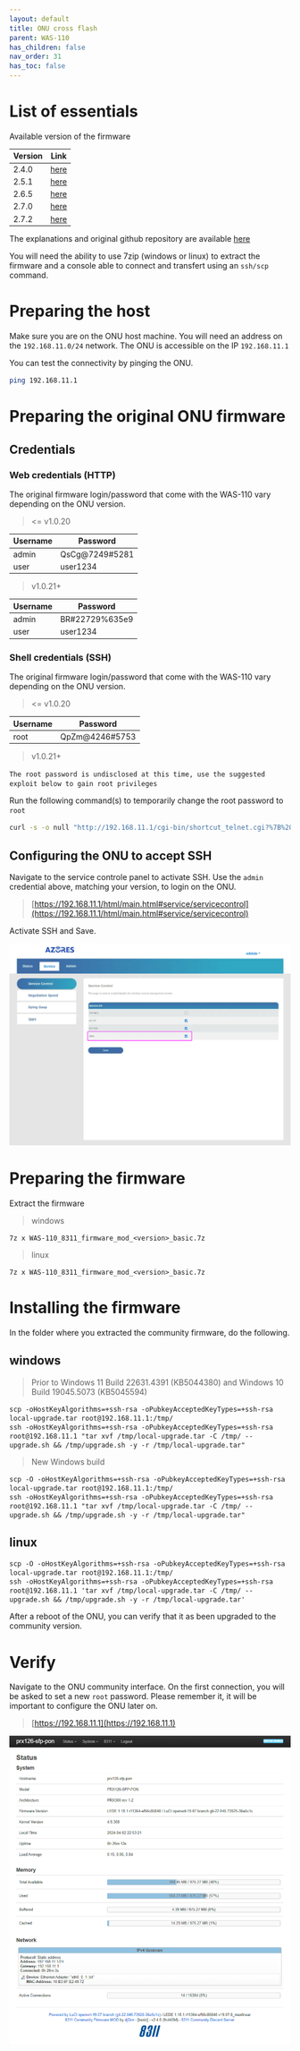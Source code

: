 ```yaml
---
layout: default 
title: ONU cross flash
parent: WAS-110
has_children: false
nav_order: 31
has_toc: false
---
```



# List of essentials

Available version of the firmware

| Version | Link                                                                                                                               |
|---------|------------------------------------------------------------------------------------------------------------------------------------|
| 2.4.0   | [here](https://github.com/djGrrr/8311-was-110-firmware-builder/releases/download/v2.4.0/WAS-110_8311_firmware_mod_2.4.0_basic.7z)  |
| 2.5.1   | [here](https://github.com/djGrrr/8311-was-110-firmware-builder/releases/download/v2.5.1/WAS-110_8311_firmware_mod_2.5.1_basic.7z)  |
| 2.6.5   | [here](https://github.com/djGrrr/8311-was-110-firmware-builder/releases/download/v2.6.5/WAS-110_8311_firmware_mod_v2.6.5_basic.7z) |
| 2.7.0   | [here](https://github.com/djGrrr/8311-was-110-firmware-builder/releases/download/v2.7.0/WAS-110_8311_firmware_mod_v2.7.0_basic.7z) |
| 2.7.2   | [here](https://github.com/djGrrr/8311-was-110-firmware-builder/releases/download/v2.7.2/WAS-110_8311_firmware_mod_v2.7.2_basic.7z) |


The explanations and original github repository are available [here](https://github.com/djGrrr/8311-was-110-firmware-builder)


You will need the ability to use 7zip (windows or linux) to extract the firmware and a console able to connect and transfert using an `ssh/scp` command.


# Preparing the host

Make sure you are on the ONU host machine. You will need an address on the `192.168.11.0/24` network.
The ONU is accessible on the IP `192.168.11.1`

You can test the connectivity by pinging the ONU.
```bash
ping 192.168.11.1
```


# Preparing the original ONU firmware

## Credentials

### Web credentials (HTTP)

The original firmware login/password that come with the WAS-110 vary depending on the ONU version.

> <= v1.0.20

| Username | Password        |
|----------|-----------------|
| admin    | QsCg@7249#5281  |
| user     | user1234        |

> v1.0.21+

| Username | Password        |
|----------|-----------------|
| admin    | BR#22729%635e9  |
| user     | user1234        |

### Shell credentials (SSH)

The original firmware login/password that come with the WAS-110 vary depending on the ONU version.

> <= v1.0.20

| Username | Password        |
|----------|-----------------|
| root     | QpZm@4246#5753  |

> v1.0.21+

`The root password is undisclosed at this time, use the suggested exploit below to gain root privileges`

Run the following command(s) to temporarily change the root password to `root`
```bash
curl -s -o null "http://192.168.11.1/cgi-bin/shortcut_telnet.cgi?%7B%20echo%20root%20%3B%20sleep%201%3B%20echo%20root%3B%20%7D%20%7C%20passwd%20root"
```


## Configuring the ONU to accept SSH

Navigate to the service controle panel to activate SSH. Use the `admin` credential above, matching your version, to login on the ONU.
> [https://192.168.11.1/html/main.html#service/servicecontrol](https://192.168.11.1/html/main.html#service/servicecontrol)

Activate SSH and Save.

![image](https://raw.githubusercontent.com/akhamar/orange-xgs-pon/main/assets/images/was-110/WAS-110-SSH.png)


# Preparing the firmware

Extract the firmware

> windows

```
7z x WAS-110_8311_firmware_mod_<version>_basic.7z
```

> linux

```
7z x WAS-110_8311_firmware_mod_<version>_basic.7z
```


# Installing the firmware

In the folder where you extracted the community firmware, do the following.

## windows

> Prior to Windows 11 Build 22631.4391 (KB5044380) and Windows 10 Build 19045.5073 (KB5045594)
```
scp -oHostKeyAlgorithms=+ssh-rsa -oPubkeyAcceptedKeyTypes=+ssh-rsa local-upgrade.tar root@192.168.11.1:/tmp/
ssh -oHostKeyAlgorithms=+ssh-rsa -oPubkeyAcceptedKeyTypes=+ssh-rsa root@192.168.11.1 "tar xvf /tmp/local-upgrade.tar -C /tmp/ -- upgrade.sh && /tmp/upgrade.sh -y -r /tmp/local-upgrade.tar"
```

> New Windows build
```
scp -O -oHostKeyAlgorithms=+ssh-rsa -oPubkeyAcceptedKeyTypes=+ssh-rsa local-upgrade.tar root@192.168.11.1:/tmp/
ssh -oHostKeyAlgorithms=+ssh-rsa -oPubkeyAcceptedKeyTypes=+ssh-rsa root@192.168.11.1 "tar xvf /tmp/local-upgrade.tar -C /tmp/ -- upgrade.sh && /tmp/upgrade.sh -y -r /tmp/local-upgrade.tar"
```


## linux

```
scp -O -oHostKeyAlgorithms=+ssh-rsa -oPubkeyAcceptedKeyTypes=+ssh-rsa local-upgrade.tar root@192.168.11.1:/tmp/
ssh -oHostKeyAlgorithms=+ssh-rsa -oPubkeyAcceptedKeyTypes=+ssh-rsa root@192.168.11.1 'tar xvf /tmp/local-upgrade.tar -C /tmp/ -- upgrade.sh && /tmp/upgrade.sh -y -r /tmp/local-upgrade.tar'
```

After a reboot of the ONU, you can verify that it as been upgraded to the community version.


# Verify

Navigate to the ONU community interface. On the first connection, you will be asked to set a new `root` password.
Please remember it, it will be important to configure the ONU later on.

> [https://192.168.11.1](https://192.168.11.1)

![image](https://raw.githubusercontent.com/akhamar/orange-xgs-pon/main/assets/images/was-110/WAS-110-community-status.png)
